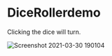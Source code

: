 # DiceRollerdemo

Clicking the dice will turn.

![Screenshot 2021-03-30 190104](https://user-images.githubusercontent.com/30223380/113079663-50ad9680-918a-11eb-88aa-4d66e37c3aa7.png)
